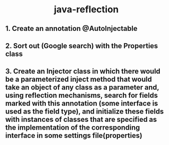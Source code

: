 <h1 align = "center"> java-reflection </h1>

## 1. Create an annotation @AutoInjectable

## 2. Sort out (Google search) with the Properties class

## 3. Create an Injector class in which there would be a parameterized inject method that would take an object of any class as a parameter and, using reflection mechanisms, search for fields marked with this annotation (some interface is used as the field type), and initialize these fields with instances of classes that are specified as the implementation of the corresponding interface in some settings file(properties)

